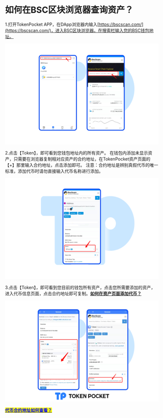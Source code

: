 # 如何在BSC区块浏览器查询资产？

1.打开TokenPocket APP，在DApp浏览器内输入[https://bscscan.com/](https://bscscan.com/)，进入BSC区块浏览器。在搜索栏输入您的BSC钱包地址。

![](<../../../.gitbook/assets/Group 18894.png>)

2.点击【Token】，即可看到您钱包地址内的所有资产。 在钱包内添加未显示资产，只需要在浏览器复制相对应资产的合约地址，在TokenPocket资产页面的【+】那里输入合约地址，点击添加即可。 注意：合约地址是辨别真假代币的唯一标准，添加代币时请勿直接输入代币名称进行添加。

![](<../../../.gitbook/assets/Group 18917.png>)

3.点击【Token】，即可看到您目前的钱包所有资产，点击您所需要添加的资产，进入代币信息页面，点击合约地址即可复制。[**如何在资产页面添加代币？**](https://help.tokenpocket.pro/cn/token-management/add-token)

![](../../../.gitbook/assets/添加资产.png)



[<mark style="color:blue;">**代币合约地址如何查看？**</mark>](https://help.tokenpocket.pro/cn/fqa/blockchain-explorer-tutorial/bsc-explorer-tutorial/inquire-token-information)
